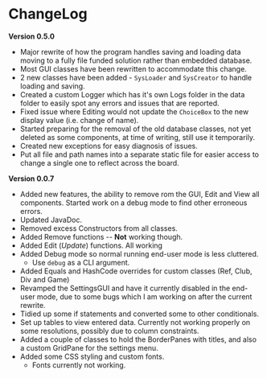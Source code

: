 ChangeLog
=========

**Version 0.5.0**

+ Major rewrite of how the program handles saving and loading data
moving to a fully file funded solution rather than embedded database.
+ Most GUI classes have been rewritten to accommodate this change.
+ 2 new classes have been added - `SysLoader` and `SysCreator` to handle
loading and saving.
+ Created a custom Logger which has it's own Logs folder in the data folder
to easily spot any errors and issues that are reported.
+ Fixed issue where Editing would not update the `ChoiceBox` to the new
display value (i.e. change of name).
+ Started preparing for the removal of the old database classes, not yet 
deleted as some components, at time of writing, still use it temporarily.
+ Created new exceptions for easy diagnosis of issues.
+ Put all file and path names into a separate static file for easier access to change
a single one to reflect across the board.

**Version 0.0.7**
+ Added new features, the ability to remove rom the GUI, 
Edit and View all components. Started work on a debug mode to find 
other erroneous errors.
+ Updated JavaDoc.
+ Removed excess Constructors from all classes.
+ Added Remove functions -- **Not** working though.
+ Added Edit (*Update*) functions. All working
+ Added Debug mode so normal running end-user mode is less cluttered.
    + Use `debug` as a CLI argument.
+ Added Equals and HashCode overrides for custom classes (Ref, Club, Div and Game)
+ Revamped the SettingsGUI and have it currently disabled in the end-user mode,
 due to some bugs which I am working on after the current rewrite.
+ Tidied up some if statements and converted some to other conditionals.
+ Set up tables to view entered data. Currently not working properly on 
some resolutions, possibly due to column constraints.
+ Added a couple of classes to hold the BorderPanes with titles, and also a
custom GridPane for the settings menu.
+ Added some CSS styling and custom fonts. 
    + Fonts currently not working.